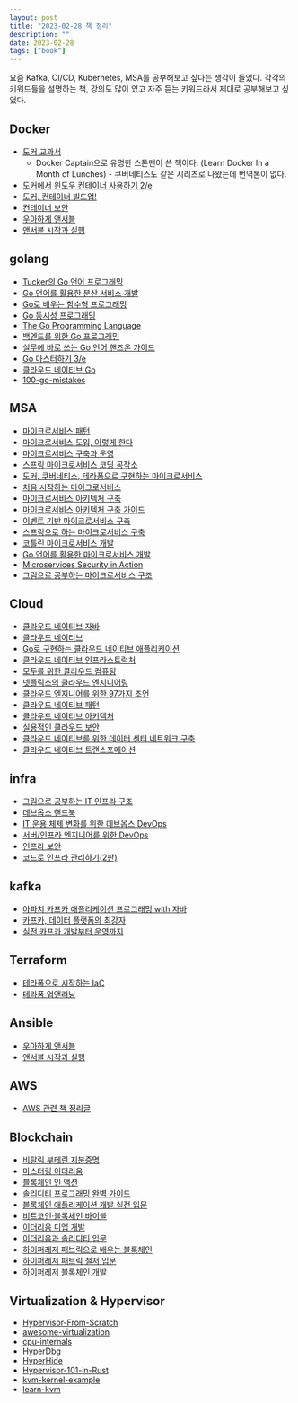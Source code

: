 ```yaml
---
layout: post
title: "2023-02-28 책 정리"
description: ""
date: 2023-02-28
tags: ["book"]
---
```


요즘 Kafka, CI/CD, Kubernetes, MSA를 공부해보고 싶다는 생각이 들었다. 각각의 키워드들을 설명하는 책, 강의도 많이 있고 자주 듣는 키워드라서 제대로 공부해보고 싶었다.

## Docker

* <a href="http://www.yes24.com/Product/Goods/111408749">도커 교과서</a>
    * Docker Captain으로 유명한 스톤맨이 쓴 책이다. (Learn Docker In a Month of Lunches) - 쿠버네티스도 같은 시리즈로 나왔는데 번역본이 없다.
* <a href="https://www.yes24.com/Product/Goods/104085644">도커에서 윈도우 컨테이너 사용하기 2/e</a>
* <a href="https://www.yes24.com/Product/Goods/105756626">도커, 컨테이너 빌드업!</a>
* <a href="https://www.yes24.com/Product/Goods/96836914">컨테이너 보안</a>
* <a href="https://www.yes24.com/Product/Goods/65306887">우아하게 앤서블</a>
* <a href="https://www.yes24.com/Product/Goods/74633507">앤서블 시작과 실행</a>

## golang

* <a href="https://www.yes24.com/Product/Goods/99108736">Tucker의 Go 언어 프로그래밍</a>
* <a href="https://www.yes24.com/Product/Goods/114997239">Go 언어를 활용한 분산 서비스 개발</a>
* <a href="https://www.yes24.com/Product/Goods/73293439">Go로 배우는 함수형 프로그래밍</a>
* <a href="https://www.yes24.com/Product/Goods/74820845">Go 동시성 프로그래밍</a>
* <a href="https://www.yes24.com/Product/Goods/24334905">The Go Programming Language</a>
* <a href="https://www.yes24.com/Product/Goods/111746587">백엔드를 위한 Go 프로그래밍</a>
* <a href="https://www.yes24.com/Product/Goods/116073183">실무에 바로 쓰는 Go 언어 핸즈온 가이드</a>
* <a href="https://www.yes24.com/Product/Goods/114897933">Go 마스터하기 3/e</a>
* <a href="https://www.yes24.com/Product/Goods/118413443">클라우드 네이티브 Go</a>
* <a href="https://github.com/teivah/100-go-mistakes">100-go-mistakes</a>

## MSA

* <a href="http://www.yes24.com/Product/Goods/86542732">마이크로서비스 패턴</a>
* <a href="http://www.yes24.com/Product/Goods/96804929">마이크로서비스 도입, 이렇게 한다</a>
* <a href="http://www.yes24.com/Product/Goods/73418308">마이크로서비스 구축과 운영</a>
* <a href="http://www.yes24.com/Product/Goods/110243944">스프링 마이크로서비스 코딩 공작소</a>
* <a href="https://www.yes24.com/Product/Goods/108233615">도커, 쿠버네티스, 테라폼으로 구현하는 마이크로서비스</a>
* <a href="https://www.yes24.com/Product/Goods/102805240">처음 시작하는 마이크로서비스</a>
* <a href="https://www.yes24.com/Product/Goods/119319406">마이크로서비스 아키텍처 구축</a>
* <a href="https://www.yes24.com/Product/Goods/117189273">마이크로서비스 아키텍처 구축 가이드</a>
* <a href="https://www.yes24.com/Product/Goods/99423020">이벤트 기반 마이크로서비스 구축</a>
* <a href="https://www.yes24.com/Product/Goods/95593443">스프링으로 하는 마이크로서비스 구축</a>
* <a href="https://www.yes24.com/Product/Goods/68796734">코틀린 마이크로서비스 개발</a>
* <a href="https://www.yes24.com/Product/Goods/62237479">Go 언어를 활용한 마이크로서비스 개발</a>
* <a href="https://www.yes24.com/Product/Goods/103712494">Microservices Security in Action</a>
* <a href="https://www.yes24.com/Product/Goods/111090165">그림으로 공부하는 마이크로서비스 구조</a>

## Cloud

* <a href="https://www.yes24.com/Product/Goods/61788283">클라우드 네이티브 자바</a>
* <a href="https://www.yes24.com/Product/Goods/90462083">클라우드 네이티브</a>
* <a href="https://www.yes24.com/Product/Goods/108591715">Go로 구현하는 클라우드 네이티브 애플리케이션</a>
* <a href="https://www.yes24.com/Product/Goods/64467321">클라우드 네이티브 인프라스트럭처</a>
* <a href="https://www.yes24.com/Product/Goods/112036547">모두를 위한 클라우드 컴퓨팅</a>
* <a href="https://www.yes24.com/Product/Goods/90445341">넷플릭스의 클라우드 엔지니어링</a>
* <a href="https://www.yes24.com/Product/Goods/111402080">클라우드 엔지니어를 위한 97가지 조언</a>
* <a href="https://www.yes24.com/Product/Goods/86038073">클라우드 네이티브 패턴</a>
* <a href="https://www.yes24.com/Product/Goods/88319057">클라우드 네이티브 아키텍처</a>
* <a href="https://www.yes24.com/Product/Goods/103017123">실용적인 클라우드 보안</a>
* <a href="https://www.yes24.com/Product/Goods/103223506">클라우드 네이티브를 위한 데이터 센터 네트워크 구축</a>
* <a href="https://www.yes24.com/Product/Goods/107847860">클라우드 네이티브 트랜스포메이션</a>

## infra

* <a href="https://www.yes24.com/Product/Goods/95800974">그림으로 공부하는 IT 인프라 구조</a>
* <a href="https://www.yes24.com/Product/Goods/61792775">데브옵스 핸드북</a>
* <a href="https://www.yes24.com/Product/Goods/72260767">IT 운용 체제 변화를 위한 데브옵스 DevOps</a>
* <a href="https://www.yes24.com/Product/Goods/37240058">서버/인프라 엔지니어를 위한 DevOps</a>
* <a href="https://www.yes24.com/Product/Goods/59673120">인프라 보안</a>
* <a href="https://www.yes24.com/Product/Goods/112198304">코드로 인프라 관리하기(2판)</a>

## kafka

* <a href="http://www.yes24.com/Product/Goods/99122569">아파치 카프카 애플리케이션 프로그래밍 with 자바</a>
* <a href="http://www.yes24.com/Product/Goods/59789254">카프카, 데이터 플랫폼의 최강자</a>
* <a href="http://www.yes24.com/Product/Goods/104410708">실전 카프카 개발부터 운영까지</a>

## Terraform

* <a href="https://www.yes24.com/Product/Goods/119179333">테라폼으로 시작하는 IaC</a>
* <a href="https://www.yes24.com/Product/Goods/101511312">테라폼 업앤러닝</a>

## Ansible

* <a href="https://www.yes24.com/Product/Goods/65306887">우아하게 앤서블</a>
* <a href="https://www.yes24.com/Product/Goods/74633507">앤서블 시작과 실행</a>

## AWS

* <a href="https://brunch.co.kr/@topasvga/666">AWS 관련 책 정리글</a>

## Blockchain

* <a href="http://www.yes24.com/Product/Goods/111682919">비탈릭 부테린 지분증명</a>
* <a href="http://www.yes24.com/Product/Goods/73165236">마스터링 이더리움</a>
* <a href="http://www.yes24.com/Product/Goods/102700225">블록체인 인 액션</a>
* <a href="http://www.yes24.com/Product/Goods/111099912">솔리디티 프로그래밍 완벽 가이드</a>
* <a href="http://www.yes24.com/Product/Goods/57287123">블록체인 애플리케이션 개발 실전 입문</a>
* <a href="http://www.yes24.com/Product/Goods/103557733">비트코인·블록체인 바이블</a>
* <a href="http://www.yes24.com/Product/Goods/90367860">이더리움 디앱 개발</a>
* <a href="http://www.yes24.com/Product/Goods/57840613">이더리움과 솔리디티 입문</a>
* <a href="http://www.yes24.com/Product/Goods/66924622">하이퍼레저 패브릭으로 배우는 블록체인</a>
* <a href="http://www.yes24.com/Product/Goods/72170093">하이퍼레저 패브릭 철저 입문</a>
* <a href="http://www.yes24.com/Product/Goods/69279313">하이퍼레저 블록체인 개발</a>

## Virtualization & Hypervisor

* <a href="https://github.com/SinaKarvandi/Hypervisor-From-Scratch">Hypervisor-From-Scratch</a>
* <a href="https://github.com/Wenzel/awesome-virtualization">awesome-virtualization</a>
* <a href="https://github.com/LordNoteworthy/cpu-internals">cpu-internals</a>
* <a href="https://github.com/HyperDbg/HyperDbg">HyperDbg</a>
* <a href="https://github.com/Air14/HyperHide">HyperHide</a>
* <a href="https://github.com/tandasat/Hypervisor-101-in-Rust">Hypervisor-101-in-Rust</a>
* <a href="https://github.com/david942j/kvm-kernel-example">kvm-kernel-example</a>
* <a href="https://github.com/yifengyou/learn-kvm">learn-kvm</a>
